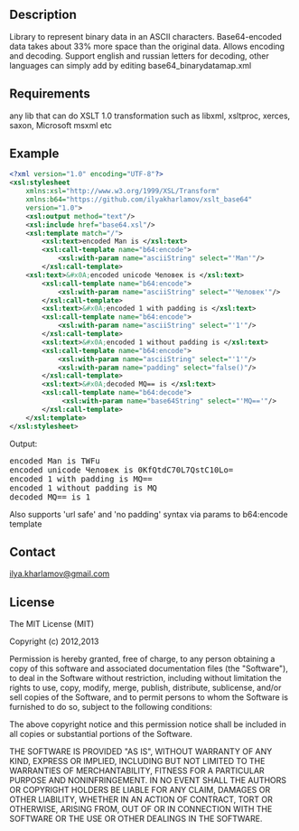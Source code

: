 Description
------------
Library to represent binary data in an ASCII characters.
Base64-encoded data takes about 33% more space than the original data.
Allows encoding and decoding.
Support english and russian letters for decoding, 
other languages can simply add by editing base64_binarydatamap.xml

Requirements
-------------
any lib that can do XSLT 1.0 transformation such as libxml, xsltproc, xerces, saxon, Microsoft msxml etc

Example
--------
```xml
<?xml version="1.0" encoding="UTF-8"?>
<xsl:stylesheet 
    xmlns:xsl="http://www.w3.org/1999/XSL/Transform"
    xmlns:b64="https://github.com/ilyakharlamov/xslt_base64"
    version="1.0">
    <xsl:output method="text"/>
    <xsl:include href="base64.xsl"/>
    <xsl:template match="/">
        <xsl:text>encoded Man is </xsl:text>
        <xsl:call-template name="b64:encode">
            <xsl:with-param name="asciiString" select="'Man'"/>
        </xsl:call-template>
	<xsl:text>&#x0A;encoded unicode Человек is </xsl:text>
        <xsl:call-template name="b64:encode">
            <xsl:with-param name="asciiString" select="'Человек'"/>
        </xsl:call-template>
        <xsl:text>&#x0A;encoded 1 with padding is </xsl:text>
        <xsl:call-template name="b64:encode">
            <xsl:with-param name="asciiString" select="'1'"/>
        </xsl:call-template>
        <xsl:text>&#x0A;encoded 1 without padding is </xsl:text>
        <xsl:call-template name="b64:encode">
            <xsl:with-param name="asciiString" select="'1'"/>
            <xsl:with-param name="padding" select="false()"/>
        </xsl:call-template>
        <xsl:text>&#x0A;decoded MQ== is </xsl:text>
        <xsl:call-template name="b64:decode">
             <xsl:with-param name="base64String" select="'MQ=='"/>
        </xsl:call-template>
    </xsl:template>
</xsl:stylesheet>
```

Output:
<pre>encoded Man is TWFu
encoded unicode Человек is 0KfQtdC70L7QstC10Lo=
encoded 1 with padding is MQ==
encoded 1 without padding is MQ
decoded MQ== is 1</pre>

Also supports 'url safe' and 'no padding' syntax via params to b64:encode template

Contact
--------
ilya.kharlamov@gmail.com

License
-------
The MIT License (MIT)

Copyright (c) 2012,2013

Permission is hereby granted, free of charge, to any person obtaining a copy
of this software and associated documentation files (the "Software"), to deal
in the Software without restriction, including without limitation the rights
to use, copy, modify, merge, publish, distribute, sublicense, and/or sell
copies of the Software, and to permit persons to whom the Software is
furnished to do so, subject to the following conditions:

The above copyright notice and this permission notice shall be included in
all copies or substantial portions of the Software.

THE SOFTWARE IS PROVIDED "AS IS", WITHOUT WARRANTY OF ANY KIND, EXPRESS OR
IMPLIED, INCLUDING BUT NOT LIMITED TO THE WARRANTIES OF MERCHANTABILITY,
FITNESS FOR A PARTICULAR PURPOSE AND NONINFRINGEMENT. IN NO EVENT SHALL THE
AUTHORS OR COPYRIGHT HOLDERS BE LIABLE FOR ANY CLAIM, DAMAGES OR OTHER
LIABILITY, WHETHER IN AN ACTION OF CONTRACT, TORT OR OTHERWISE, ARISING FROM,
OUT OF OR IN CONNECTION WITH THE SOFTWARE OR THE USE OR OTHER DEALINGS IN
THE SOFTWARE.


